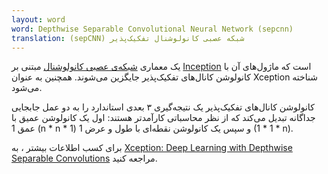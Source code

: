 ```yaml
---
layout: word
word: Depthwise Separable Convolutional Neural Network (sepcnn)
translation: (sepCNN) شبکه عصبی کانولوشنال تفکیک‌پذیر
---
```


یک معماری [شبکه‌ی عصبی کانولوشنال](/c/convolutional_neural_network) مبتنی بر [Inception](/i/inception) است که ماژول‌های آن با کانولوشن کانال‌های تفکیک‌پذیر جایگزین می‌شوند. همچنین به عنوان Xception شناخته می‌شود.

کانولوشن کانال‌های تفکیک‌پذیر یک نتیجه‌گیری ۳ بعدی استاندارد را به دو عمل جابجایی جداگانه تبدیل می‌کند که از نظر محاسباتی کارآمد‌تر هستند: اول یک کانولوشن عمیق با عمق 1 (n \* n \* 1) و سپس یک کانولوشن نقطه‌ای با طول و عرض 1 (1 \* 1 \* n).

برای کسب اطلاعات بیشتر ، به [Xception: Deep Learning with Depthwise Separable Convolutions](https://arxiv.org/pdf/1610.02357.pdf) مراجعه کنید.
